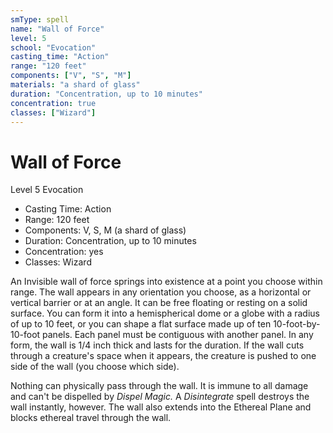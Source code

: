 ```yaml
---
smType: spell
name: "Wall of Force"
level: 5
school: "Evocation"
casting_time: "Action"
range: "120 feet"
components: ["V", "S", "M"]
materials: "a shard of glass"
duration: "Concentration, up to 10 minutes"
concentration: true
classes: ["Wizard"]
---
```


# Wall of Force
Level 5 Evocation

- Casting Time: Action
- Range: 120 feet
- Components: V, S, M (a shard of glass)
- Duration: Concentration, up to 10 minutes
- Concentration: yes
- Classes: Wizard

An Invisible wall of force springs into existence at a point you choose within range. The wall appears in any orientation you choose, as a horizontal or vertical barrier or at an angle. It can be free floating or resting on a solid surface. You can form it into a hemispherical dome or a globe with a radius of up to 10 feet, or you can shape a flat surface made up of ten 10-foot-by-10-foot panels. Each panel must be contiguous with another panel. In any form, the wall is 1/4 inch thick and lasts for the duration. If the wall cuts through a creature's space when it appears, the creature is pushed to one side of the wall (you choose which side).

Nothing can physically pass through the wall. It is immune to all damage and can't be dispelled by *Dispel Magic.* A *Disintegrate* spell destroys the wall instantly, however. The wall also extends into the Ethereal Plane and blocks ethereal travel through the wall.
